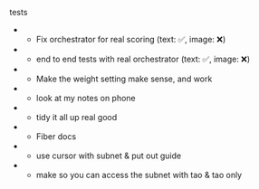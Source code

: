 tests


- - Fix orchestrator for real scoring (text: ✅, image: ❌)
- - end to end tests with real orchestrator (text: ✅, image: ❌)
- - Make the weight setting make sense, and work 
- - look at my notes on phone 
- - tidy it all up real good

- - Fiber docs
- - use cursor with subnet & put out guide
- - make so you can access the subnet with tao & tao only

